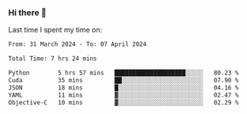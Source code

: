 ### Hi there 👋

<!--
**Grav1tum/Grav1tum** is a ✨ _special_ ✨ repository because its `README.md` (this file) appears on your GitHub profile.

Here are some ideas to get you started:

- 🔭 I’m currently working on ...
- 🌱 I’m currently learning ...
- 👯 I’m looking to collaborate on ...
- 🤔 I’m looking for help with ...
- 💬 Ask me about ...
- 📫 How to reach me: ...
- 😄 Pronouns: ...
- ⚡ Fun fact: ...
-->
Last time I spent my time on:
<!--START_SECTION:waka-->

```txt
From: 31 March 2024 - To: 07 April 2024

Total Time: 7 hrs 24 mins

Python        5 hrs 57 mins   ████████████████████░░░░░   80.23 %
Cuda          35 mins         ██░░░░░░░░░░░░░░░░░░░░░░░   07.90 %
JSON          18 mins         █░░░░░░░░░░░░░░░░░░░░░░░░   04.16 %
YAML          11 mins         ▓░░░░░░░░░░░░░░░░░░░░░░░░   02.47 %
Objective-C   10 mins         ▓░░░░░░░░░░░░░░░░░░░░░░░░   02.29 %
```

<!--END_SECTION:waka-->
